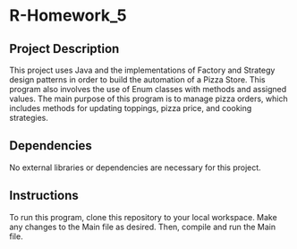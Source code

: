 # R-Homework_5

## Project Description
This project uses Java and the implementations of Factory and Strategy design
patterns in order to build the automation of a Pizza Store. This program also 
involves the use of Enum classes with methods and assigned values. The main purpose 
of this program is to manage pizza orders, which includes methods for updating
toppings, pizza price, and cooking strategies.

## Dependencies

No external libraries or dependencies are necessary for this project.

## Instructions

To run this program, clone this repository to your local workspace. 
Make any changes to the Main file as desired. Then, compile and run the 
Main file. 
